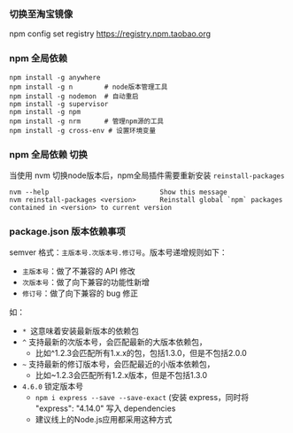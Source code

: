 
### 切换至淘宝镜像
npm config set registry https://registry.npm.taobao.org

### npm 全局依赖

``` shell
npm install -g anywhere
npm install -g n        # node版本管理工具
npm install -g nodemon  # 自动重启
npm install -g supervisor
npm install -g npm
npm install -g nrm      # 管理npm源的工具
npm install -g cross-env # 设置环境变量
```

### npm 全局依赖 切换

当使用 nvm 切换node版本后，npm全局插件需要重新安装 `reinstall-packages`

``` shell
nvm --help                            Show this message
nvm reinstall-packages <version>      Reinstall global `npm` packages contained in <version> to current version
```

### package.json 版本依赖事项

semver 格式：`主版本号.次版本号.修订号`。版本号递增规则如下：

- `主版本号`：做了不兼容的 API 修改
- `次版本号`：做了向下兼容的功能性新增
- `修订号`：做了向下兼容的 bug 修正

如：
- `* `这意味着安装最新版本的依赖包
- `^` 支持最新的次版本号，会匹配最新的大版本依赖包，
    + 比如^1.2.3会匹配所有1.x.x的包，包括1.3.0，但是不包括2.0.0
- `~` 支持最新的修订版本号，会匹配最近的小版本依赖包，
    + 比如~1.2.3会匹配所有1.2.x版本，但是不包括1.3.0
- `4.6.0` 锁定版本号
    + `npm i express --save --save-exact` (安装 express，同时将 "express": "4.14.0" 写入 dependencies
    + 建议线上的Node.js应用都采用这种方式
